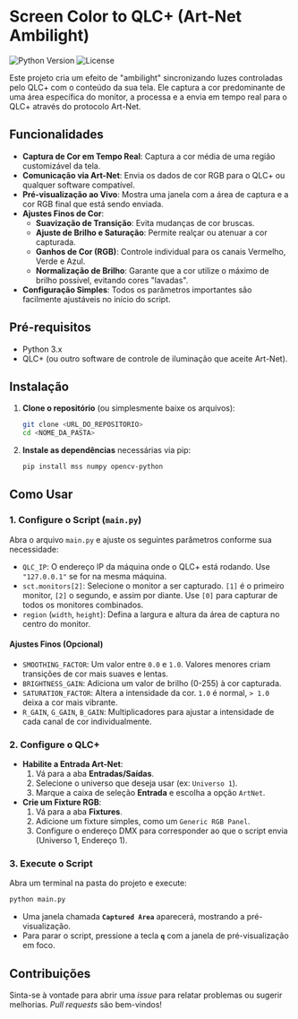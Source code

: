 # Screen Color to QLC+ (Art-Net Ambilight)

![Python Version](https://img.shields.io/badge/python-3.x-blue.svg)
![License](https://img.shields.io/badge/license-MIT-green.svg)

Este projeto cria um efeito de "ambilight" sincronizando luzes controladas pelo QLC+ com o conteúdo da sua tela. Ele captura a cor predominante de uma área específica do monitor, a processa e a envia em tempo real para o QLC+ através do protocolo Art-Net.

## Funcionalidades

- **Captura de Cor em Tempo Real**: Captura a cor média de uma região customizável da tela.
- **Comunicação via Art-Net**: Envia os dados de cor RGB para o QLC+ ou qualquer software compatível.
- **Pré-visualização ao Vivo**: Mostra uma janela com a área de captura e a cor RGB final que está sendo enviada.
- **Ajustes Finos de Cor**:
  - **Suavização de Transição**: Evita mudanças de cor bruscas.
  - **Ajuste de Brilho e Saturação**: Permite realçar ou atenuar a cor capturada.
  - **Ganhos de Cor (RGB)**: Controle individual para os canais Vermelho, Verde e Azul.
  - **Normalização de Brilho**: Garante que a cor utilize o máximo de brilho possível, evitando cores "lavadas".
- **Configuração Simples**: Todos os parâmetros importantes são facilmente ajustáveis no início do script.

## Pré-requisitos

- Python 3.x
- QLC+ (ou outro software de controle de iluminação que aceite Art-Net).

## Instalação

1.  **Clone o repositório** (ou simplesmente baixe os arquivos):
    ```bash
    git clone <URL_DO_REPOSITORIO>
    cd <NOME_DA_PASTA>
    ```

2.  **Instale as dependências** necessárias via pip:
    ```bash
    pip install mss numpy opencv-python
    ```

## Como Usar

### 1. Configure o Script (`main.py`)

Abra o arquivo `main.py` e ajuste os seguintes parâmetros conforme sua necessidade:

-   `QLC_IP`: O endereço IP da máquina onde o QLC+ está rodando. Use `"127.0.0.1"` se for na mesma máquina.
-   `sct.monitors[2]`: Selecione o monitor a ser capturado. `[1]` é o primeiro monitor, `[2]` o segundo, e assim por diante. Use `[0]` para capturar de todos os monitores combinados.
-   `region` (`width`, `height`): Defina a largura e altura da área de captura no centro do monitor.

#### Ajustes Finos (Opcional)

-   `SMOOTHING_FACTOR`: Um valor entre `0.0` e `1.0`. Valores menores criam transições de cor mais suaves e lentas.
-   `BRIGHTNESS_GAIN`: Adiciona um valor de brilho (0-255) à cor capturada.
-   `SATURATION_FACTOR`: Altera a intensidade da cor. `1.0` é normal, `> 1.0` deixa a cor mais vibrante.
-   `R_GAIN`, `G_GAIN`, `B_GAIN`: Multiplicadores para ajustar a intensidade de cada canal de cor individualmente.

### 2. Configure o QLC+

-   **Habilite a Entrada Art-Net**:
    1.  Vá para a aba **Entradas/Saídas**.
    2.  Selecione o universo que deseja usar (ex: `Universo 1`).
    3.  Marque a caixa de seleção **Entrada** e escolha a opção `ArtNet`.
-   **Crie um Fixture RGB**:
    1.  Vá para a aba **Fixtures**.
    2.  Adicione um fixture simples, como um `Generic RGB Panel`.
    3.  Configure o endereço DMX para corresponder ao que o script envia (Universo 1, Endereço 1).

### 3. Execute o Script

Abra um terminal na pasta do projeto e execute:

```bash
python main.py
```

-   Uma janela chamada **`Captured Area`** aparecerá, mostrando a pré-visualização.
-   Para parar o script, pressione a tecla **`q`** com a janela de pré-visualização em foco.

## Contribuições

Sinta-se à vontade para abrir uma *issue* para relatar problemas ou sugerir melhorias. *Pull requests* são bem-vindos!